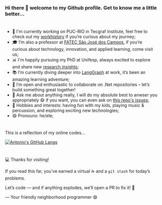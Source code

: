 ### Hi there 👋 welcome to my Github profile. Get to know me a little better...  
#
- 🚀 I'm currently working on PUC-RIO in Tecgraf Institute, feel free to check out my [workhistory](https://www.linkedin.com/in/antonio-dantas/) if you’re curious about my journey;
- 🎓 I’m also a professor at [FATEC São José dos Campos](https://fatecsjc-prd.azurewebsites.net/), if you’re curious about technology, innovation, and applied learning, come visit us;
- 📊 I'm happily pursuing my PhD at Unifesp, always excited to explore and share new [research insights](https://scholar.google.com/citations?user=tuCEPQQAAAAJ);
- 📚 I’m currently diving deeper into [LangGraph](https://www.langchain.com/langgraph) at work, it’s been an amazing learning adventure;
- 👯 I’m open and enthusiastic to collaborate on .Net repositories – let’s build something great together!
- 💬 Ask me about anything really, I will do my absolute best to anwser you appropriately :smile: if you want, you can even ask on [this repo's issues](https://github.com/AntonioDantas/AntonioDantas/issues);
- 🌱 Hobbies and interests: having fun with my kids, playing music & percussion, and exploring exciting new technologies;
- 😄 Pronouns: he/ele;  
#
This is a reflection of my online codes...  

[![Antonio's GitHub Langs](https://github-readme-stats.vercel.app/api/top-langs/?username=antoniodantas&layout=compact&count_private=true&include_all_commits=true&show_icons=true&theme=tokyonight)](https://github.com/anuraghazra/github-readme-stats)  
#
💻 Thanks for visiting!  

If you read this far, you’ve earned a virtual ☕ and a `git stash` for today’s problems.  

Let’s code — and if anything explodes, we’ll open a PR to fix it! 🚀

— Your friendly neighborhood programmer 😄
